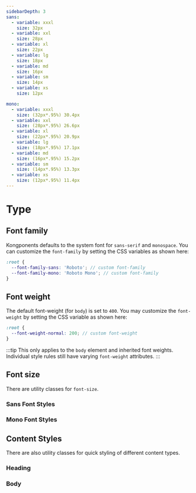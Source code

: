```yaml
---
sidebarDepth: 3
sans:
  - variable: xxxl
    size: 32px
  - variable: xxl
    size: 28px
  - variable: xl
    size: 22px
  - variable: lg
    size: 18px
  - variable: md
    size: 16px
  - variable: sm
    size: 14px
  - variable: xs
    size: 12px

mono:
  - variable: xxxl
    size: (32px*.95%) 30.4px
  - variable: xxl
    size: (28px*.95%) 26.6px
  - variable: xl
    size: (22px*.95%) 20.9px
  - variable: lg
    size: (18px*.95%) 17.1px
  - variable: md
    size: (16px*.95%) 15.2px
  - variable: sm
    size: (14px*.95%) 13.3px
  - variable: xs
    size: (12px*.95%) 11.4px
---
```


# Type

## Font family

Kongponents defaults to the system font for `sans-serif` and `monospace`. You can customize the `font-family` by setting the CSS variables as shown here:

```scss
:root {
  --font-family-sans: 'Roboto'; // custom font-family
  --font-family-mono: 'Roboto Mono'; // custom font-family
}
```

## Font weight

The default font-weight (for `body`) is set to `400`. You may customize the `font-weight` by setting the CSS variable as shown here:

```scss
:root {
  --font-weight-normal: 200; // custom font-weight
}
```

:::tip
This only applies to the `body` element and inherited font weights. Individual style rules still have varying `font-weight` attributes.
:::

## Font size

There are utility classes for `font-size`.

### Sans Font Styles

<div>
  <text-block
    v-for="(font, key, i) in $page.frontmatter.sans"
    :key="i"
    prefix="type-"
    :font-size="font.size"
    :variable-name="font.variable" />
</div>

### Mono Font Styles

<div>
  <text-block
    v-for="(font, key, i) in $page.frontmatter.mono"
    :key="i"
    font-type="mono"
    prefix="type-"
    :font-size="font.size"
    :variable-name="font.variable" />
</div>

<script lang="ts">
export default {
  beforeMount() {
    const styles = Array.from(document.styleSheets)
      .filter(sheet => sheet.href === null || sheet.href.startsWith(window.location.origin))
      .reduce((acc, sheet) => {
        const rules = Array.from(sheet.cssRules).filter((rule) => {
          return rule.selectorText && rule.selectorText.startsWith('.style-') && rule.selectorText.indexOf(',') === -1
        }, [])

        if (rules.length) {
          acc = [
            ...acc,
            ...rules.reduce((acc, rule) => {
              return [ ...acc, rule.selectorText.substring(1, rule.selectorText.length) ]
            }, [])
          ]
        }

        return acc
      }, [])

    this.$page.headingStyles = styles.length ? styles.filter(i => i.includes('heading')) : []
    this.$page.bodyStyles = styles.length ? styles.filter(i => i.includes('body')) : []
  }
}
</script>

## Content Styles

There are also utility classes for quick styling of different content types.

### Heading

<div>
  <text-block
    v-if="$page.headingStyles"
    v-for="className in $page.headingStyles"
    :key="className"
    :styleClasses="className"
    :variable-name="className" />
</div>

### Body

<div>
  <text-block
    v-if=" $page.bodyStyles"
    v-for="className in $page.bodyStyles"
    :key="className"
    :styleClasses="className"
    :variable-name="className" />
</div>
